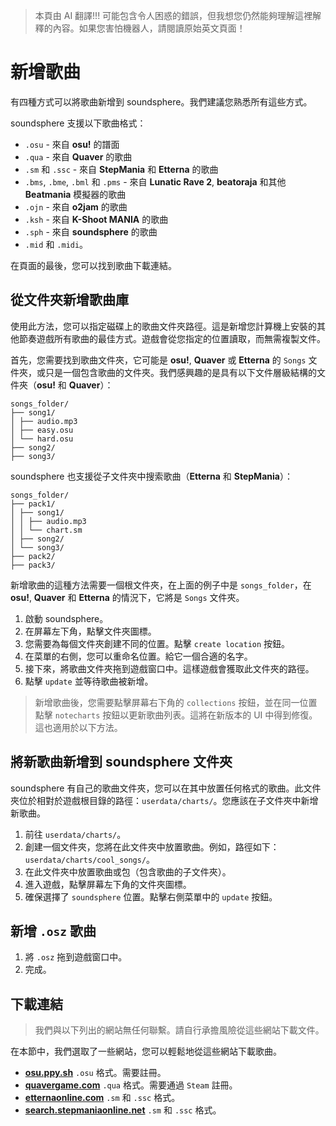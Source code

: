 > 本頁由 AI 翻譯!!! 可能包含令人困惑的錯誤，但我想您仍然能夠理解這裡解釋的內容。如果您害怕機器人，請閱讀原始英文頁面！

# 新增歌曲
有四種方式可以將歌曲新增到 soundsphere。我們建議您熟悉所有這些方式。

soundsphere 支援以下歌曲格式：
- `.osu` - 來自 **osu!** 的譜面
- `.qua` - 來自 **Quaver** 的歌曲
- `.sm` 和 `.ssc` - 來自 **StepMania** 和 **Etterna** 的歌曲
- `.bms`, `.bme`, `.bml` 和 `.pms` - 來自 **Lunatic Rave 2**, **beatoraja** 和其他 **Beatmania** 模擬器的歌曲
- `.ojn` - 來自 **o2jam** 的歌曲
- `.ksh` - 來自 **K-Shoot MANIA** 的歌曲
- `.sph` - 來自 **soundsphere** 的歌曲
- `.mid` 和 `.midi`。

在頁面的最後，您可以找到歌曲下載連結。

## 從文件夾新增歌曲庫
使用此方法，您可以指定磁碟上的歌曲文件夾路徑。這是新增您計算機上安裝的其他節奏遊戲所有歌曲的最佳方式。遊戲會從您指定的位置讀取，而無需複製文件。

首先，您需要找到歌曲文件夾，它可能是 **osu!**, **Quaver** 或 **Etterna** 的 `Songs` 文件夾，或只是一個包含歌曲的文件夾。我們感興趣的是具有以下文件層級結構的文件夾（**osu!** 和 **Quaver**）：
```
songs_folder/
├── song1/
│ ├── audio.mp3
│ ├── easy.osu
│ └── hard.osu
├── song2/
├── song3/
```

soundsphere 也支援從子文件夾中搜索歌曲（**Etterna** 和 **StepMania**）：
```
songs_folder/
├── pack1/
│ ├── song1/
│ │ ├── audio.mp3
│ │ └── chart.sm
│ ├── song2/
│ └── song3/
├── pack2/
├── pack3/
```

新增歌曲的這種方法需要一個根文件夾，在上面的例子中是 `songs_folder`，在 **osu!**, **Quaver** 和 **Etterna** 的情況下，它將是 `Songs` 文件夾。

1. 啟動 soundsphere。
2. 在屏幕左下角，點擊文件夾圖標。
3. 您需要為每個文件夾創建不同的位置。點擊 `create location` 按鈕。
4. 在菜單的右側，您可以重命名位置。給它一個合適的名字。
5. 接下來，將歌曲文件夾拖到遊戲窗口中。這樣遊戲會獲取此文件夾的路徑。
6. 點擊 `update` 並等待歌曲被新增。

> 新增歌曲後，您需要點擊屏幕右下角的 `collections` 按鈕，並在同一位置點擊 `notecharts` 按鈕以更新歌曲列表。這將在新版本的 UI 中得到修復。這也適用於以下方法。

## 將新歌曲新增到 soundsphere 文件夾
soundsphere 有自己的歌曲文件夾，您可以在其中放置任何格式的歌曲。此文件夾位於相對於遊戲根目錄的路徑：`userdata/charts/`。您應該在子文件夾中新增新歌曲。

1. 前往 `userdata/charts/`。
2. 創建一個文件夾，您將在此文件夾中放置歌曲。例如，路徑如下：`userdata/charts/cool_songs/`。
3. 在此文件夾中放置歌曲或包（包含歌曲的子文件夾）。
4. 進入遊戲，點擊屏幕左下角的文件夾圖標。
5. 確保選擇了 `soundsphere` 位置。點擊右側菜單中的 `update` 按鈕。

## 新增 `.osz` 歌曲
1. 將 `.osz` 拖到遊戲窗口中。
2. 完成。

## 下載連結
> 我們與以下列出的網站無任何聯繫。請自行承擔風險從這些網站下載文件。

在本節中，我們選取了一些網站，您可以輕鬆地從這些網站下載歌曲。
- [**osu.ppy.sh**](https://osu.ppy.sh/beatmapsets) `.osu` 格式。需要註冊。
- [**quavergame.com**](https://quavergame.com/maps) `.qua` 格式。需要通過 `Steam` 註冊。
- [**etternaonline.com**](https://etternaonline.com/packs) `.sm` 和 `.ssc` 格式。
- [**search.stepmaniaonline.net**](https://search.stepmaniaonline.net/) `.sm` 和 `.ssc` 格式。
